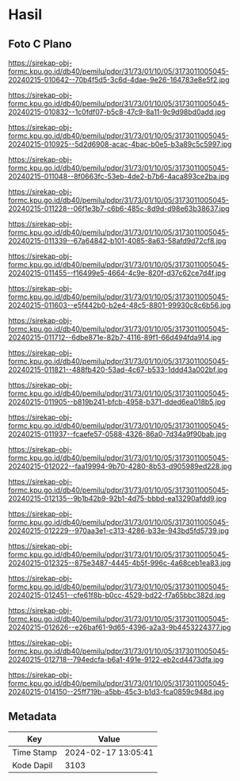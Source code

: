 # Hasil

## Foto C Plano

https://sirekap-obj-formc.kpu.go.id/db40/pemilu/pdpr/31/73/01/10/05/3173011005045-20240215-010642--70b4f5d5-3c6d-4dae-9e26-164783e8e5f2.jpg

https://sirekap-obj-formc.kpu.go.id/db40/pemilu/pdpr/31/73/01/10/05/3173011005045-20240215-010832--1c0fdf07-b5c8-47c9-8a11-9c9d98bd0add.jpg

https://sirekap-obj-formc.kpu.go.id/db40/pemilu/pdpr/31/73/01/10/05/3173011005045-20240215-010925--5d2d6908-acac-4bac-b0e5-b3a89c5c5997.jpg

https://sirekap-obj-formc.kpu.go.id/db40/pemilu/pdpr/31/73/01/10/05/3173011005045-20240215-011048--8f0663fc-53eb-4de2-b7b6-4aca893ce2ba.jpg

https://sirekap-obj-formc.kpu.go.id/db40/pemilu/pdpr/31/73/01/10/05/3173011005045-20240215-011228--06f1e3b7-c6b6-485c-8d9d-d98e63b38637.jpg

https://sirekap-obj-formc.kpu.go.id/db40/pemilu/pdpr/31/73/01/10/05/3173011005045-20240215-011339--67a64842-b101-4085-8a63-58afd9d72cf8.jpg

https://sirekap-obj-formc.kpu.go.id/db40/pemilu/pdpr/31/73/01/10/05/3173011005045-20240215-011455--f16499e5-4664-4c9e-820f-d37c62ce7d4f.jpg

https://sirekap-obj-formc.kpu.go.id/db40/pemilu/pdpr/31/73/01/10/05/3173011005045-20240215-011603--e5f442b0-b2e4-48c5-8801-99930c8c6b56.jpg

https://sirekap-obj-formc.kpu.go.id/db40/pemilu/pdpr/31/73/01/10/05/3173011005045-20240215-011712--6dbe871e-82b7-4116-89f1-66d494fda914.jpg

https://sirekap-obj-formc.kpu.go.id/db40/pemilu/pdpr/31/73/01/10/05/3173011005045-20240215-011821--488fb420-53ad-4c67-b533-1ddd43a002bf.jpg

https://sirekap-obj-formc.kpu.go.id/db40/pemilu/pdpr/31/73/01/10/05/3173011005045-20240215-011905--b819b241-bfcb-4958-b371-dded6ea018b5.jpg

https://sirekap-obj-formc.kpu.go.id/db40/pemilu/pdpr/31/73/01/10/05/3173011005045-20240215-011937--fcaefe57-0588-4326-86a0-7d34a9f90bab.jpg

https://sirekap-obj-formc.kpu.go.id/db40/pemilu/pdpr/31/73/01/10/05/3173011005045-20240215-012022--faa19994-9b70-4280-8b53-d905989ed228.jpg

https://sirekap-obj-formc.kpu.go.id/db40/pemilu/pdpr/31/73/01/10/05/3173011005045-20240215-012135--9b1b42b9-92b1-4d75-bbbd-ea13290afdd9.jpg

https://sirekap-obj-formc.kpu.go.id/db40/pemilu/pdpr/31/73/01/10/05/3173011005045-20240215-012229--970aa3e1-c313-4286-b33e-943bd5fd5739.jpg

https://sirekap-obj-formc.kpu.go.id/db40/pemilu/pdpr/31/73/01/10/05/3173011005045-20240215-012325--875e3487-4445-4b5f-996c-4a68ceb1ea83.jpg

https://sirekap-obj-formc.kpu.go.id/db40/pemilu/pdpr/31/73/01/10/05/3173011005045-20240215-012451--cfe61f8b-b0cc-4529-bd22-f7a65bbc382d.jpg

https://sirekap-obj-formc.kpu.go.id/db40/pemilu/pdpr/31/73/01/10/05/3173011005045-20240215-012626--e26baf61-9d65-4396-a2a3-9b4453224377.jpg

https://sirekap-obj-formc.kpu.go.id/db40/pemilu/pdpr/31/73/01/10/05/3173011005045-20240215-012718--794edcfa-b6a1-491e-9122-eb2cd4473dfa.jpg

https://sirekap-obj-formc.kpu.go.id/db40/pemilu/pdpr/31/73/01/10/05/3173011005045-20240215-014150--25ff719b-a5bb-45c3-b1d3-fca0859c948d.jpg


## Metadata

| Key        | Value               |
| ---------- | ------------------- |
| Time Stamp | 2024-02-17 13:05:41 |
| Kode Dapil | 3103                |



